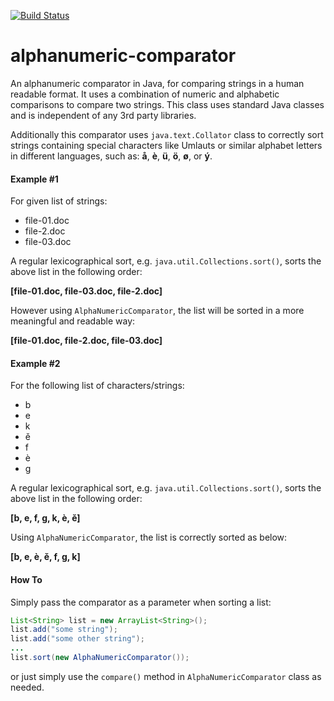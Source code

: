 [![Build Status](https://travis-ci.org/farbodsafaei/alphanumeric-comparator.svg?branch=master)](https://travis-ci.org/farbodsafaei/alphanumeric-comparator)
# alphanumeric-comparator

An alphanumeric comparator in Java, for comparing strings in a human readable format. It uses a combination of numeric and alphabetic comparisons to compare two strings. This class uses standard Java classes and is independent of any 3rd party libraries.

Additionally this comparator uses ```java.text.Collator``` class to correctly sort strings containing special characters like Umlauts or similar alphabet letters in different languages, such as: **å**, **è**, **ü**, **ö**, **ø**, or **ý**.

#### Example #1
For given list of strings:
- file-01.doc
- file-2.doc
- file-03.doc

A regular lexicographical sort, e.g. ```java.util.Collections.sort()```, sorts the above list in the following order:

**[file-01.doc, file-03.doc, file-2.doc]**

However using ```AlphaNumericComparator```, the list will be sorted in a more meaningful and readable way:

**[file-01.doc, file-2.doc, file-03.doc]**

#### Example #2
For the following list of characters/strings: 
 * b
 * e
 * k
 * ě
 * f
 * è
 * g

A regular lexicographical sort, e.g. ```java.util.Collections.sort()```, sorts the above list in the following order:

**[b, e, f, g, k, è, ě]**

Using ```AlphaNumericComparator```, the list is correctly sorted as below:

**[b, e, è, ě, f, g, k]**

#### How To

Simply pass the comparator as a parameter when sorting a list:
```java
List<String> list = new ArrayList<String>();
list.add("some string");
list.add("some other string");
...
list.sort(new AlphaNumericComparator());
```
or just simply use the ```compare()``` method in ```AlphaNumericComparator``` class as needed.
 
